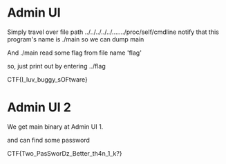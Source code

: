 # Admin UI

Simply travel over file path
../../../../../......./proc/self/cmdline notify that this program's name is ./main
so we can dump main

And ./main read some flag from file name 'flag'

so, just print out by entering ../flag

CTF{I_luv_buggy_sOFtware}


# Admin UI 2

We get main binary at Admin UI 1. 

and can find some password 

CTF{Two_PasSworDz_Better_th4n_1_k?}

